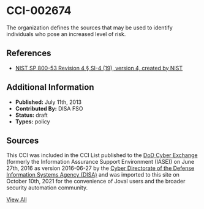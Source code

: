 # CCI-002674

The organization defines the sources that may be used to identify individuals who pose an increased level of risk.

## References ##

* [NIST SP 800-53 Revision 4 § SI-4 (19), version 4, created by NIST](http://csrc.nist.gov/publications/PubsSPs.html)


## Additional Information ##

* **Published:** July 11th, 2013
* **Contributed By:** DISA FSO
* **Status:** draft
* **Types:** policy

## Sources ##

This CCI was included in the CCI List published to the [DoD Cyber Exchange](https://public.cyber.mil/stigs/cci/)
(formerly the Information Assurance Support Environment (IASE)) on June 27th, 2016 as version
2016-06-27 by the [Cyber Directorate of the Defense Information Systems Agency (DISA)](https://public.cyber.mil/about-cyber/)
and was imported to this site on October 10th, 2021 for the convenience of Joval users and the broader
security automation community.

[View All](../README.md)
